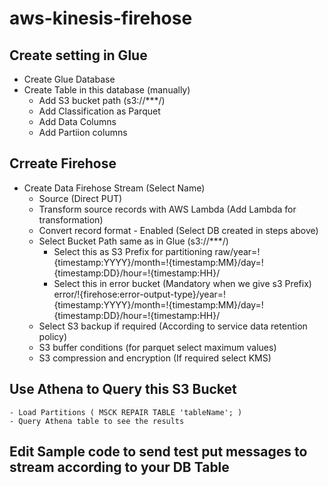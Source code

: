 # aws-kinesis-firehose
 
## Create setting in Glue
- Create Glue Database
- Create Table in this database (manually)
	- Add S3 bucket path (s3://***/)
	- Add Classification as Parquet
	- Add Data Columns
	- Add Partiion columns

## Crreate Firehose	
- Create Data Firehose Stream (Select Name)
	- Source (Direct PUT)
    - Transform source records with AWS Lambda (Add Lambda for transformation)
	- Convert record format - Enabled (Select DB created in steps above)
	- Select Bucket Path same as in Glue (s3://***/)
		- Select this as S3 Prefix for partitioning 
		raw/year=!{timestamp:YYYY}/month=!{timestamp:MM}/day=!{timestamp:DD}/hour=!{timestamp:HH}/
		- Select this in error bucket (Mandatory when we give s3 Prefix)
		error/!{firehose:error-output-type}/year=!{timestamp:YYYY}/month=!{timestamp:MM}/day=!{timestamp:DD}/hour=!{timestamp:HH}/
	- Select S3 backup if required (According to service data retention policy)
	- S3 buffer conditions (for parquet select maximum values)
	- S3 compression and encryption (If required select KMS)

## Use Athena to Query this S3 Bucket
    - Load Partitions ( MSCK REPAIR TABLE 'tableName'; )
    - Query Athena table to see the results

## Edit Sample code to send test put messages to stream according to your DB Table
